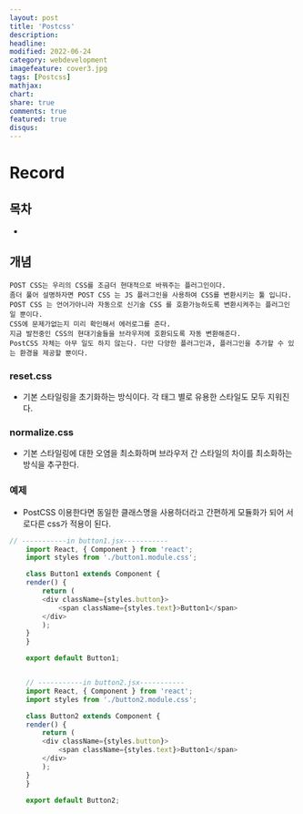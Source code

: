 ```yaml
---
layout: post
title: 'Postcss'
description:
headline:
modified: 2022-06-24
category: webdevelopment
imagefeature: cover3.jpg
tags: [Postcss]
mathjax:
chart:
share: true
comments: true
featured: true
disqus:
---
```


# Record

## 목차

-   [](#)

## 개념

    POST CSS는 우리의 CSS를 조금더 현대적으로 바꿔주는 플러그인이다.
    좀더 풀어 설명하자면 POST CSS 는 JS 플러그인을 사용하여 CSS를 변환시키는 툴 입니다.
    POST CSS 는 언어가아니라 자동으로 신기술 CSS 를 호환가능하도록 변환시켜주는 플러그인일 뿐이다.
    CSS에 문제가없는지 미리 확인해서 에러로그를 준다.
    지금 발전중인 CSS의 현대기술들을 브라우저에 호환되도록 자동 변환해준다.
    PostCSS 자체는 아무 일도 하지 않는다. 다만 다양한 플러그인과, 플러그인을 추가할 수 있는 환경을 제공할 뿐이다.

### reset.css

-   기본 스타일링을 초기화하는 방식이다. 각 태그 별로 유용한 스타일도 모두 지워진다.

### normalize.css

-   기본 스타일링에 대한 오염을 최소화하며 브라우저 간 스타일의 차이를 최소화하는 방식을 추구한다.

### 예제

-   PostCSS 이용한다면 동일한 클래스명을 사용하더라고 간편하게 모듈화가 되어 서로다른 css가 적용이 된다.

```JavaScript
// -----------in button1.jsx-----------
    import React, { Component } from 'react';
    import styles from './button1.module.css';

    class Button1 extends Component {
    render() {
        return (
        <div className={styles.button}>
            <span className={styles.text}>Button1</span>
        </div>
        );
    }
    }

    export default Button1;


    // -----------in button2.jsx-----------
    import React, { Component } from 'react';
    import styles from './button2.module.css';

    class Button2 extends Component {
    render() {
        return (
        <div className={styles.button}>
            <span className={styles.text}>Button1</span>
        </div>
        );
    }
    }

    export default Button2;
```
